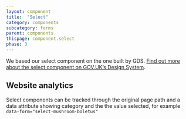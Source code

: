 ```yaml
---
layout: component
title:  "Select"
category: components
subcategory: forms
parent: components
thispage: component.select
phase: 3
---
```

We based our select component on the one built by GDS. [Find out more about the select component on GOV.UK’s Design System](https://design-system.service.gov.uk/components/select/).

## Website analytics

Select components can be tracked through the original page path and a data attribute showing category and the the value selected, for example <code>data-form="select-mushroom-boletus"</code>
